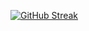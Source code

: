 [![GitHub Streak](https://streak-stats.demolab.com?user=awteeter&theme=nord&hide_border=true&date_format=M%20j%5B%2C%20Y%5D)](https://git.io/streak-stats)
